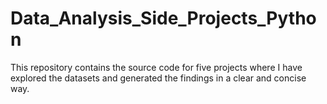 # Data_Analysis_Side_Projects_Python
This repository contains the source code for five projects where I have explored the datasets and generated the findings in a clear and concise way.
